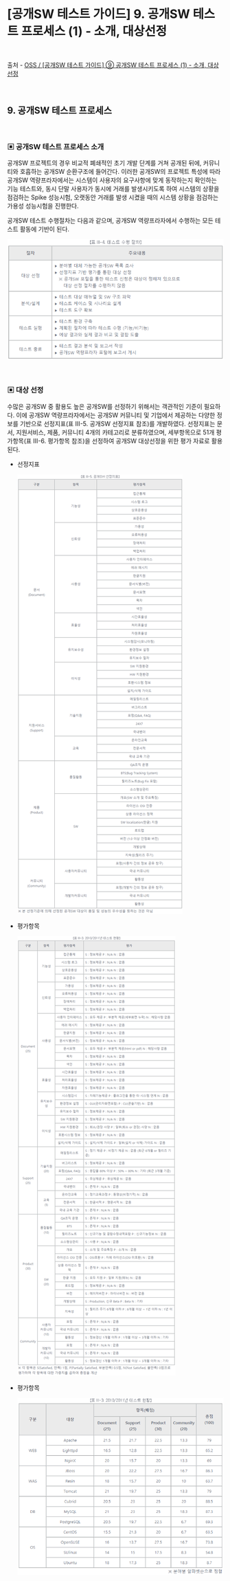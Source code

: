 # [공개SW 테스트 가이드] 9. 공개SW 테스트 프로세스 (1) - 소개, 대상선정

<br/>

출처 - [OSS / [공개SW 테스트 가이드] ⑨ 공개SW 테스트 프로세스 (1) - 소개, 대상선정](https://www.oss.kr/info_test/show/6df581f5-b44d-41f7-9c85-b43e20db3b18?search_keyword=sw+%ED%85%8C%EC%8A%A4%ED%8A%B8&page=4)

<br/>

## 9. 공개SW 테스트 프로세스

<br/>

### ▣ 공개SW 테스트 프로세스 소개

공개SW 프로젝트의 경우 비교적 폐쇄적인 초기 개발 단계를 거쳐 공개된 뒤에, 커뮤니티와 호흡하는 공개SW 순환구조에 들어간다. 이러한 공개SW의 프로젝트 특성에 따라 공개SW 역량프라자에서는 시스템이 사용자의 요구사항에 맞게 동작하는지 확인하는 기능 테스트와, 동시 단말 사용자가 동시에 거래를 발생시키도록 하여 시스템의 상황을 점검하는 Spike 성능시험, 오랫동안 거래를 발생 시켰을 때의 시스템 상황을 점검하는 가용성 성능시험을 진행한다.

공개SW 테스트 수행절차는 다음과 같으며, 공개SW 역량프라자에서 수행하는 모든 테스트 활동에 기반이 된다.

![images](images/20191127-1441-01.png)

<br/>

### ▣ 대상 선정

수많은 공개SW 중 활용도 높은 공개SW를 선정하기 위해서는 객관적인 기준이 필요하다. 이에 공개SW 역량프라자에서는 공개SW 커뮤니티 및 기업에서 제공하는 다양한 정보를 기반으로 선정지표(표 III-5. 공개SW 선정지표 참조)를 개발하였다.
선정지표는 문서, 지원서비스, 제품, 커뮤니티 4개의 카테고리로 분류하였으며, 세부항목으로 51개 평가항목(표 III-6. 평가항목 참조)을 선정하여 공개SW 대상선정을 위한 평가 자료로 활용된다.

- 선정지표

  ![images](images/20191127-1441-02.png)

- 평가항목

  ![images](images/20191127-1441-03.png)

- 평가항목

  ![images](images/20191127-1441-04.png)
